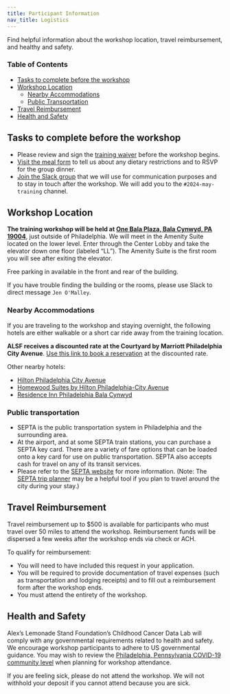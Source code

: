 ```yaml
---
title: Participant Information
nav_title: Logistics
---
```



Find helpful information about the workshop location, travel reimbursement, and healthy and safety.

<!-- START doctoc generated TOC please keep comment here to allow auto update -->
<!-- DON'T EDIT THIS SECTION, INSTEAD RE-RUN doctoc TO UPDATE -->

### Table of Contents

- [Tasks to complete before the workshop](#tasks-to-complete-before-the-workshop)
- [Workshop Location](#workshop-location)
	-  [Nearby Accommodations](#nearby-accommodations)
	-  [Public Transportation](#public-transportation)
- [Travel Reimbursement](#travel-reimbursement)
- [Health and Safety](#health-and-safety)

<!-- END doctoc generated TOC please keep comment here to allow auto update -->

## Tasks to complete before the workshop

* Please review and sign the [training waiver](https://app.hellosign.com/s/2o2yghCj) before the workshop begins.
* [Visit the meal form](https://forms.gle/aTfFxAo8R3zucsMs6) to tell us about any dietary restrictions and to RSVP for the group dinner.
* [Join the Slack group](http://ccdatalab.org/slack) that we will use for communication purposes and to stay in touch after the workshop. We will add you to the `#2024-may-training` channel.

## Workshop Location

**The training workshop will be held at [One Bala Plaza, Bala Cynwyd, PA 19004](https://www.google.com/maps/place/One+Bala+Plaza/@40.0073079,-75.2221085,17z/data=!3m1!4b1!4m5!3m4!1s0x89c6b89e7102a3b5:0x77dce0b150a7df52!8m2!3d40.0073798!4d-75.2199724?utm_campaign=CCDL_Workshops&utm_source=hs_email&utm_medium=email&_hsenc=p2ANqtz--au_kEZpuFGocZ8FYf1EaQarDpWhuIxgKRIAEMUoyCEgNMe6RvyzTDt6SvGjTEYPLaLZrI)**, just outside of Philadelphia. 
We will meet in the Amenity Suite located on the lower level. Enter through the Center Lobby and take the elevator down one floor (labeled “LL”). 
The Amenity Suite is the first room you will see after exiting the elevator.

Free parking in available in the front and rear of the building.

If you have trouble finding the building or the rooms, please use Slack to direct message `Jen O'Malley`.

### Nearby Accommodations

If you are traveling to the workshop and staying overnight, the following hotels are either walkable or a short car ride away from the training location.

**ALSF receives a discounted rate at the Courtyard by Marriott Philadelphia City Avenue**. 
[Use this link to book a reservation](https://www.marriott.com/event-reservations/reservation-link.mi?id=1687786457883&key=CORP&app=resvlink) at the discounted rate.

Other nearby hotels:

* [Hilton Philadelphia City Avenue](https://www.hilton.com/en/hotels/phlphhf-hilton-philadelphia-city-avenue/)
* [Homewood Suites by Hilton Philadelphia-City Avenue](https://www.hilton.com/en/hotels/phlcahw-homewood-suites-philadelphia-city-avenue/)
* [Residence Inn Philadelphia Bala Cynwyd](https://www.marriott.com/en-us/hotels/phlrb-residence-inn-philadelphia-bala-cynwyd/overview/)


### Public transportation

* SEPTA is the public transportation system in Philadelphia and the surrounding area.
* At the airport, and at some SEPTA train stations, you can purchase a SEPTA key card. There are a variety of fare options that can be loaded onto a key card for use on public transportation. SEPTA also accepts cash for travel on any of its transit services.
* Please refer to the [SEPTA website](https://www5.septa.org/travel/) for more information. (Note: The [SEPTA trip planner](https://beta-plan.septa.org/#/) may be a helpful tool if you plan to travel around the city during your stay.)


## Travel Reimbursement

Travel reimbursement up to $500 is available for participants who must travel over 50 miles to attend the workshop.
Reimbursement funds will be dispersed a few weeks after the workshop ends via check or ACH.

To qualify for reimbursement:

* You will need to have included this request in your application.
* You will be required to provide documentation of travel expenses (such as transportation and lodging receipts) and to fill out a reimbursement form after the workshop ends.
* You must attend the entirety of the workshop.

## Health and Safety

Alex’s Lemonade Stand Foundation’s Childhood Cancer Data Lab will comply with any governmental requirements related to health and safety.
We encourage workshop participants to adhere to US governmental guidance.
You may wish to review the [Philadelphia, Pennsylvania COVID-19 community level](https://covid.cdc.gov/covid-data-tracker/#trends_weeklyhospitaladmissions_select_00) when planning for workshop attendance.

If you are feeling sick, please do not attend the workshop.
We will not withhold your deposit if you cannot attend because you are sick.
